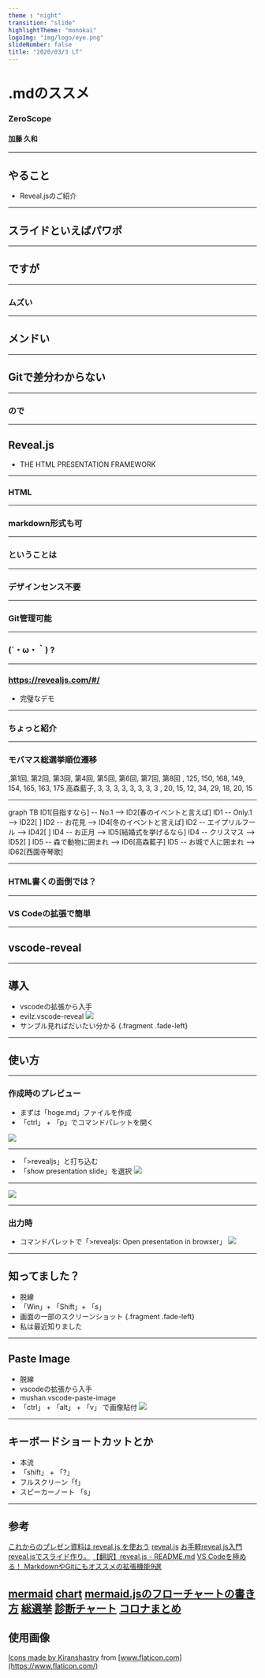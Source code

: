 ```yaml
---
theme : "night"
transition: "slide"
highlightTheme: "monokai"
logoImg: "img/logo/eye.png"
slideNumber: false
title: "2020/03/3 LT"
---
```


# .mdのススメ

### ZeroScope

#### 加藤 久和

---

## やること
* Reveal.jsのご紹介

---

## スライドといえばパワポ

---

## ですが

---

### ムズい

---

## メンドい

---

## Gitで差分わからない

---

### ので

---

## Reveal.js

* THE HTML PRESENTATION FRAMEWORK

---

### HTML

---

### markdown形式も可

---

### ということは

---

### デザインセンス不要

---

### Git管理可能

---

### (´・ω・｀) ?

---

### https://revealjs.com/#/
* 完璧なデモ

---

### ちょっと紹介

---

### モバマス総選挙順位遷移

<canvas class="stretch" data-chart="bar">
,第1回, 第2回, 第3回, 第4回, 第5回, 第6回, 第7回, 第8回
    ,     125, 150, 168, 149, 154,  165, 163, 175
高森藍子,   3,   3,   3,   3,   3,   3,     3,  3
    ,      20,  15,  12,  34,  29,  18,   20,  15
<!-- 
{
"data" : {
"datasets" : [{ }, { "backgroundColor": "#ffa500" }, {  } ]
},
"options": { "responsive": true, "scales": { "xAxes": [{ "stacked": true }], "yAxes": [{ "stacked": true }] } }
}
-->
</canvas>

---

<!-- .slide: data-transition="slide" data-background="#ffffff" data-background-transition="zoom" -->

<div class="mermaid">
graph TB
    ID1[目指すなら] -- No.1 --> ID2[春のイベントと言えば]
    ID1 -- Only.1 --> ID22[ ]
    ID2 -- お花見 --> ID4[冬のイベントと言えば]
    ID2 -- エイプリルフール --> ID42[ ]
    ID4 -- お正月 --> ID5[結婚式を挙げるなら]
    ID4 -- クリスマス --> ID52[ ]
    ID5 -- 森で動物に囲まれ --> ID6[高森藍子]
    ID5 -- お城で人に囲まれ --> ID62[西園寺琴歌]
    
</div> 


---

### HTML書くの面倒では？

---

### VS Codeの拡張で簡単

---

## vscode-reveal

---

## 導入
* vscodeの拡張から入手
* evilz.vscode-reveal
![](img/lt/2020-02-28-21-14-43.png)
* サンプル見ればだいたい分かる {.fragment .fade-left}

---

## 使い方

---

### 作成時のプレビュー

* まずは「hoge.md」ファイルを作成
* 「ctrl」 + 「p」でコマンドパレットを開く

![](img/lt/2020-03-01-22-59-05.png)

---

* 「>revealjs」と打ち込む
* 「show presentation slide」を選択
![](img/lt/2020-03-01-23-01-17.png)

---

![](img/lt/2020-03-01-23-03-23.png)

---

### 出力時
* コマンドパレットで「>revealjs: Open presentation in browser」
![](img/lt/2020-03-02-08-17-18.png)

---

## 知ってました？
* 脱線
* 「Win」+ 「Shift」+ 「s」
* 画面の一部のスクリーンショット {.fragment .fade-left}
* 私は最近知りました

---

## Paste Image
* 脱線
* vscodeの拡張から入手
* mushan.vscode-paste-image
* 「ctrl」 + 「alt」 + 「v」 で画像貼付
![](img/lt/2020-02-28-21-31-40.png)

---

## キーボードショートカットとか
* 本流
* 「shift」 + 「?」
* フルスクリーン「f」
* スピーカーノート 「s」

---

## 参考
[これからのプレゼン資料は reveal.js を使おう](https://qiita.com/Targityen/items/40ae4795e2cb77c1adc6)
[reveal.js](https://github.com/hakimel/reveal.js/)
[お手軽reveal.js入門](https://jyun76.github.io/revealjs-vscode/)
[reveal.jsでスライド作り。](https://qiita.com/t-kusakabe/items/725e7438892bba395062)
[【翻訳】reveal.js - README.md](https://qiita.com/takayu90/items/0af9bd125e6704803c0d)
[VS Codeを極める！ MarkdownやGitにもオススメの拡張機能9選](https://ics.media/entry/18756/)

[mermaid](https://mermaid-js.github.io/mermaid/#/)
[chart](https://github.com/rajgoel/reveal.js-plugins/tree/master/chart)
[mermaid.jsのフローチャートの書き方](https://ryuta46.com/516)
[総選挙](https://dic.nicovideo.jp/a/%E3%82%B7%E3%83%B3%E3%83%87%E3%83%AC%E3%83%A9%E3%82%AC%E3%83%BC%E3%83%AB%E7%B7%8F%E9%81%B8%E6%8C%99)
[診断チャート](https://twitter.com/kyow_no/status/1121788776735367171)
[コロナまとめ](https://toyokeizai.net/sp/visual/tko/covid19/)
---

## 使用画像


[Icons made by Kiranshastry](https://www.flaticon.com/authors/kiranshastry) from [www.flaticon.com](https://www.flaticon.com/)